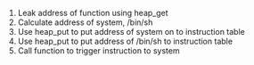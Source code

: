 1. Leak address of function using heap_get
2. Calculate address of system, /bin/sh
3. Use heap_put to put address of system on to instruction table
4. Use heap_put to put address of /bin/sh to instruction table
5. Call function to trigger instruction to system
